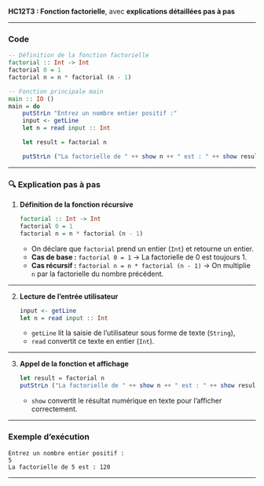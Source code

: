 **HC12T3 : Fonction factorielle**, avec **explications détaillées pas à pas** 

---

###  **Code**

```haskell
-- Définition de la fonction factorielle
factorial :: Int -> Int
factorial 0 = 1
factorial n = n * factorial (n - 1)

-- Fonction principale main
main :: IO ()
main = do
    putStrLn "Entrez un nombre entier positif :"
    input <- getLine
    let n = read input :: Int

    let result = factorial n

    putStrLn ("La factorielle de " ++ show n ++ " est : " ++ show result)
```

---

### 🔍 **Explication pas à pas**

1. **Définition de la fonction récursive**

   ```haskell
   factorial :: Int -> Int
   factorial 0 = 1
   factorial n = n * factorial (n - 1)
   ```

   * On déclare que `factorial` prend un entier (`Int`) et retourne un entier.
   * **Cas de base :** `factorial 0 = 1`
     → La factorielle de 0 est toujours 1.
   * **Cas récursif :** `factorial n = n * factorial (n - 1)`
     → On multiplie `n` par la factorielle du nombre précédent.

---

2. **Lecture de l’entrée utilisateur**

   ```haskell
   input <- getLine
   let n = read input :: Int
   ```

   * `getLine` lit la saisie de l’utilisateur sous forme de texte (`String`),
   * `read` convertit ce texte en entier (`Int`).

---

3. **Appel de la fonction et affichage**

   ```haskell
   let result = factorial n
   putStrLn ("La factorielle de " ++ show n ++ " est : " ++ show result)
   ```

   * `show` convertit le résultat numérique en texte pour l’afficher correctement.

---

### **Exemple d’exécution**

```
Entrez un nombre entier positif :
5
La factorielle de 5 est : 120
```

---
